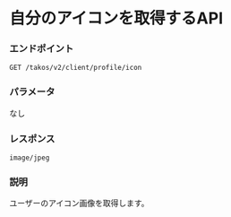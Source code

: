 # 自分のアイコンを取得するAPI

### エンドポイント
```
GET /takos/v2/client/profile/icon
```

### パラメータ
なし

### レスポンス
```
image/jpeg
```

### 説明
ユーザーのアイコン画像を取得します。
